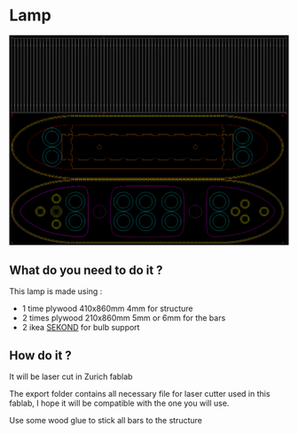 # Lamp
![Export of the CAD file](./export/images/lamp.png)

## What do you need to do it ?

This lamp is made using :

*  1 time plywood 410x860mm 4mm for structure
*  2 times plywood 210x860mm 5mm or 6mm for the bars
*  2 ikea [SEKOND](http://www.ikea.com/ch/fr/catalog/products/50279373/) for bulb support

## How do it ?

It will be laser cut in Zurich fablab

The export folder contains all necessary file for laser cutter used in this fablab, I hope it will be compatible with the one you will use.

Use some wood glue to stick all bars to the structure